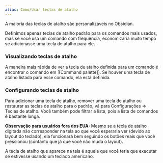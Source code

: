 ```yaml
---
alias: Como/Usar teclas de atalho
---
```


A maioria das teclas de atalho são personalizáveis no Obsidian.

Definimos apenas teclas de atalho padrão para os comandos mais usados, mas se você usa um comando com frequência, economizaria muito tempo se adicionasse uma tecla de atalho para ele.

### Visualizando teclas de atalho

A maneira mais rápida de ver a tecla de atalho definida para um comando é encontrar o comando em [[Command palette]]. Se houver uma tecla de atalho listada para esse comando, ela está definida.

### Configurando teclas de atalho

Para adicionar uma tecla de atalho, remover uma tecla de atalho ou restaurar as teclas de atalho para o padrão, vá para Configurações => Teclas de atalho. Você também pode filtrar a lista, pois a lista de comandos é bastante longa.

**Observação para usuários fora dos EUA:** Mesmo se a tecla de atalho digitada não corresponder na tela ao que você esperaria ver (devido ao layout do teclado), ela funcionará bem seguindo os botões reais que você pressionou (contanto que já que você não muda o layout).

A tecla de atalho que aparece na tela é aquela que você teria que executar se estivesse usando um teclado americano.